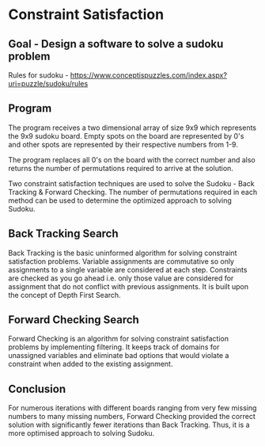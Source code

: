 # Constraint Satisfaction 

## Goal - Design a software to solve a sudoku problem 
Rules for sudoku - https://www.conceptispuzzles.com/index.aspx?uri=puzzle/sudoku/rules

## Program 
The program receives a two dimensional array of size 9x9 which represents the 9x9 sudoku board. Empty spots on the board are represented by 0's and other spots are represented by their respective numbers from 1-9. 

The program replaces all 0's on the board with the correct number and also returns the number of permutations required to arrive at the solution. 

Two constraint satisfaction techniques are used to solve the Sudoku - Back Tracking & Forward Checking. The number of permutations required in each method can be used to determine the optimized approach to solving Sudoku. 

## Back Tracking Search 
Back Tracking is the basic uninformed algorithm for solving constraint satisfaction problems. Variable assignments are commutative so only assignments to a single variable are considered at each step. Constraints are checked as you go ahead i.e. only those value are considered for assignment that do not conflict with previous assignments. It is built upon the concept of Depth First Search. 

## Forward Checking Search 
Forward Checking is an algorithm for solving constraint satisfaction problems by implementing filtering. It keeps track of domains for unassigned variables and eliminate bad options that would violate a constraint when added to the existing assignment. 

## Conclusion 
For numerous iterations with different boards ranging from very few missing numbers to many missing numbers, Forward Checking provided the correct solution with significantly fewer iterations than Back Tracking. Thus, it is a more optimised approach to solving Sudoku. 
